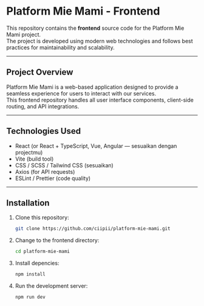 # Platform Mie Mami - Frontend

This repository contains the **frontend** source code for the Platform Mie Mami project.  
The project is developed using modern web technologies and follows best practices for maintainability and scalability.

---

## Project Overview

Platform Mie Mami is a web-based application designed to provide a seamless experience for users to interact with our services.  
This frontend repository handles all user interface components, client-side routing, and API integrations.

---

## Technologies Used

- React (or React + TypeScript, Vue, Angular — sesuaikan dengan projectmu)
- Vite (build tool)
- CSS / SCSS / Tailwind CSS (sesuaikan)
- Axios (for API requests)
- ESLint / Prettier (code quality)

---

## Installation

1. Clone this repository:
   ```bash
   git clone https://github.com/ciipii/platform-mie-mami.git
2. Change to the frontend directory:
   ```bash
   cd platform-mie-mami
3. Install depencies:
   ```bash
   npm install
4. Run the development server:
   ```bash
   npm run dev
